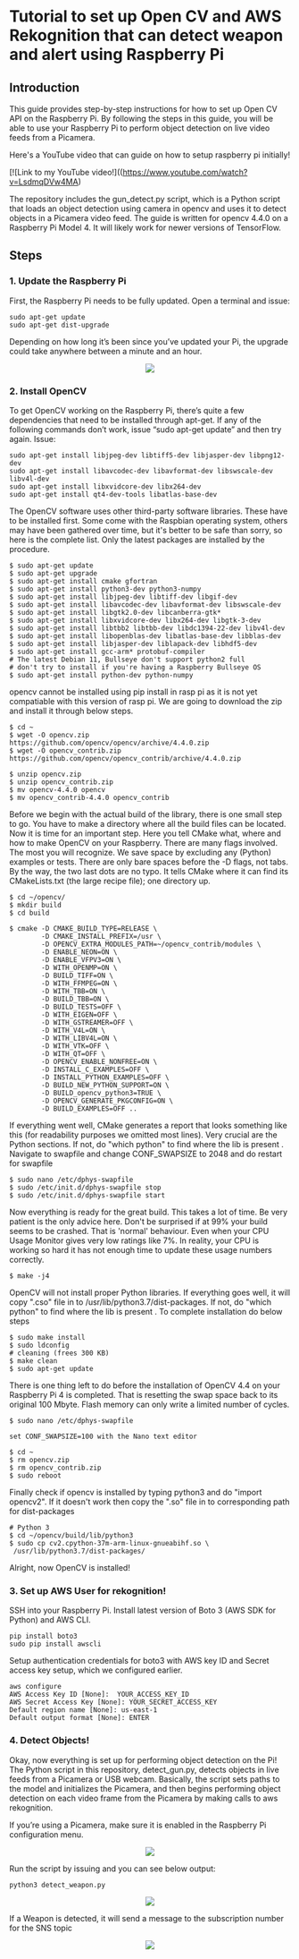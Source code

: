 # Tutorial to set up Open CV and AWS Rekognition that can detect weapon and alert using Raspberry Pi

## Introduction
This guide provides step-by-step instructions for how to set up Open CV API on the Raspberry Pi. By following the steps in this guide, you will be able to use your Raspberry Pi to perform object detection on live video feeds from a Picamera. 

Here's a YouTube video that can guide on how to setup raspberry pi initially!

[![Link to my YouTube video!]((https://www.youtube.com/watch?v=LsdmqDVw4MA)

The repository includes the gun_detect.py script, which is a Python script that loads an object detection using camera in opencv and uses it to detect objects in a Picamera video feed. The guide is written for opencv 4.4.0 on a Raspberry Pi Model 4. It will likely work for newer versions of TensorFlow.

## Steps
### 1. Update the Raspberry Pi
First, the Raspberry Pi needs to be fully updated. Open a terminal and issue:
```
sudo apt-get update
sudo apt-get dist-upgrade
```
Depending on how long it’s been since you’ve updated your Pi, the upgrade could take anywhere between a minute and an hour.

<p align="center">
  <img src="update.png">
</p>

### 2. Install OpenCV

To get OpenCV working on the Raspberry Pi, there’s quite a few dependencies that need to be installed through apt-get. If any of the following commands don’t work, issue “sudo apt-get update” and then try again. Issue:
```
sudo apt-get install libjpeg-dev libtiff5-dev libjasper-dev libpng12-dev
sudo apt-get install libavcodec-dev libavformat-dev libswscale-dev libv4l-dev
sudo apt-get install libxvidcore-dev libx264-dev
sudo apt-get install qt4-dev-tools libatlas-base-dev
```
The OpenCV software uses other third-party software libraries. These have to be installed first. Some come with the Raspbian operating system, others may have been gathered over time, but it's better to be safe than sorry, so here is the complete list. Only the latest packages are installed by the procedure.
```
$ sudo apt-get update
$ sudo apt-get upgrade
$ sudo apt-get install cmake gfortran
$ sudo apt-get install python3-dev python3-numpy
$ sudo apt-get install libjpeg-dev libtiff-dev libgif-dev
$ sudo apt-get install libavcodec-dev libavformat-dev libswscale-dev
$ sudo apt-get install libgtk2.0-dev libcanberra-gtk*
$ sudo apt-get install libxvidcore-dev libx264-dev libgtk-3-dev
$ sudo apt-get install libtbb2 libtbb-dev libdc1394-22-dev libv4l-dev
$ sudo apt-get install libopenblas-dev libatlas-base-dev libblas-dev
$ sudo apt-get install libjasper-dev liblapack-dev libhdf5-dev
$ sudo apt-get install gcc-arm* protobuf-compiler
# The latest Debian 11, Bullseye don't support python2 full
# don't try to install if you're having a Raspberry Bullseye OS
$ sudo apt-get install python-dev python-numpy
```
opencv cannot be installed using pip install in rasp pi as it is not yet compatiable with this version of rasp pi. We are going to download the zip and install it through below steps. 
```
$ cd ~
$ wget -O opencv.zip https://github.com/opencv/opencv/archive/4.4.0.zip
$ wget -O opencv_contrib.zip https://github.com/opencv/opencv_contrib/archive/4.4.0.zip

$ unzip opencv.zip
$ unzip opencv_contrib.zip
$ mv opencv-4.4.0 opencv
$ mv opencv_contrib-4.4.0 opencv_contrib
```
Before we begin with the actual build of the library, there is one small step to go. You have to make a directory where all the build files can be located.
Now it is time for an important step. Here you tell CMake what, where and how to make OpenCV on your Raspberry. There are many flags involved. The most you will recognize. We save space by excluding any (Python) examples or tests. There are only bare spaces before the -D flags, not tabs. By the way, the two last dots are no typo. It tells CMake where it can find its CMakeLists.txt (the large recipe file); one directory up.
 
```
$ cd ~/opencv/
$ mkdir build
$ cd build

$ cmake -D CMAKE_BUILD_TYPE=RELEASE \
        -D CMAKE_INSTALL_PREFIX=/usr \
        -D OPENCV_EXTRA_MODULES_PATH=~/opencv_contrib/modules \
        -D ENABLE_NEON=ON \
        -D ENABLE_VFPV3=ON \
        -D WITH_OPENMP=ON \
        -D BUILD_TIFF=ON \
        -D WITH_FFMPEG=ON \
        -D WITH_TBB=ON \
        -D BUILD_TBB=ON \
        -D BUILD_TESTS=OFF \
        -D WITH_EIGEN=OFF \
        -D WITH_GSTREAMER=OFF \
        -D WITH_V4L=ON \
        -D WITH_LIBV4L=ON \
        -D WITH_VTK=OFF \
        -D WITH_QT=OFF \
        -D OPENCV_ENABLE_NONFREE=ON \
        -D INSTALL_C_EXAMPLES=OFF \
        -D INSTALL_PYTHON_EXAMPLES=OFF \
        -D BUILD_NEW_PYTHON_SUPPORT=ON \
        -D BUILD_opencv_python3=TRUE \
        -D OPENCV_GENERATE_PKGCONFIG=ON \
        -D BUILD_EXAMPLES=OFF ..
```
If everything went well, CMake generates a report that looks something like this (for readability purposes we omitted most lines). Very crucial are the Python sections. If not, do "which python" to find where the lib is present . Navigate to swapfile and change CONF_SWAPSIZE to 2048 and do restart for swapfile
```
$ sudo nano /etc/dphys-swapfile
$ sudo /etc/init.d/dphys-swapfile stop
$ sudo /etc/init.d/dphys-swapfile start
```
Now everything is ready for the great build. This takes a lot of time. Be very patient is the only advice here. Don't be surprised if at 99% your build seems to be crashed. That is 'normal' behaviour. Even when your CPU Usage Monitor gives very low ratings like 7%. In reality, your CPU is working so hard it has not enough time to update these usage numbers correctly.

```
$ make -j4

```
OpenCV will not install proper Python libraries. If everything goes well, it will copy ".cso" file in to /usr/lib/python3.7/dist-packages. If not, do "which python" to find where the lib is present . To complete installation do below steps
```
$ sudo make install
$ sudo ldconfig
# cleaning (frees 300 KB)
$ make clean
$ sudo apt-get update
```
There is one thing left to do before the installation of OpenCV 4.4 on your Raspberry Pi 4 is completed. That is resetting the swap space back to its original 100 Mbyte. Flash memory can only write a limited number of cycles.
```
$ sudo nano /etc/dphys-swapfile

set CONF_SWAPSIZE=100 with the Nano text editor

$ cd ~
$ rm opencv.zip
$ rm opencv_contrib.zip
$ sudo reboot
```
Finally check if opencv is installed by typing python3 and do "import opencv2". If it doesn't work then copy the ".so" file in to corresponding path for dist-packages  
```
# Python 3
$ cd ~/opencv/build/lib/python3
$ sudo cp cv2.cpython-37m-arm-linux-gnueabihf.so \
 /usr/lib/python3.7/dist-packages/
```

Alright, now OpenCV is installed!

### 3. Set up AWS User for rekognition!
SSH into your Raspberry Pi. Install latest version of Boto 3 (AWS SDK for Python) and AWS CLI.
```
pip install boto3
sudo pip install awscli
```
Setup authentication credentials for boto3 with AWS key ID and Secret access key setup, which we configured earlier.

```
aws configure
AWS Access Key ID [None]:  YOUR_ACCESS_KEY_ID
AWS Secret Access Key [None]: YOUR_SECRET_ACCESS_KEY
Default region name [None]: us-east-1
Default output format [None]: ENTER

```

### 4. Detect Objects!
Okay, now everything is set up for performing object detection on the Pi! The Python script in this repository, detect_gun.py, detects objects in live feeds from a Picamera or USB webcam. Basically, the script sets paths to the model and initializes the Picamera, and then begins performing object detection on each video frame from the Picamera by making calls to aws rekognition. 

If you’re using a Picamera, make sure it is enabled in the Raspberry Pi configuration menu.

<p align="center">
  <img src="camera_enabled.png">
</p>

Run the script by issuing and you can see below output: 
```
python3 detect_weapon.py 
```
<p align="center">
  <img src="weapon_detect.jpg">
</p>

If a Weapon is detected, it will send a message to the subscription number for the SNS topic 

<p align="center">
  <img src="alert_message.png">
</p>
